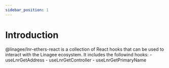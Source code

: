 ```yaml
---
sidebar_position: 1
---
```


# Introduction

@linagee/lnr-ethers-react is a collection of React hooks that can be used to interact with the 
Linagee ecosystem. It includes the followind hooks:
    - useLnrGetAddress
    - useLnrGetController
    - useLnrGetPrimaryName
